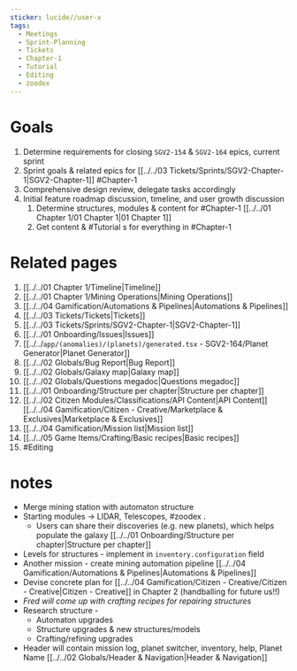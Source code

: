 ```yaml
---
sticker: lucide//user-x
tags:
  - Meetings
  - Sprint-Planning
  - Tickets
  - Chapter-1
  - Tutorial
  - Editing
  - zoodex
---
```

# Goals
1. Determine requirements for closing `SGV2-154` & `SGV2-164` epics, current sprint
2. Sprint goals & related epics for [[../../03 Tickets/Sprints/SGV2-Chapter-1|SGV2-Chapter-1]] #Chapter-1 
3. Comprehensive design review, delegate tasks accordingly
4. Initial feature roadmap discussion, timeline, and user growth discussion
	1. Determine structures, modules & content for #Chapter-1  [[../../01 Chapter 1/01 Chapter 1|01 Chapter 1]]
	2. Get content & #Tutorial s for everything in #Chapter-1 
# Related pages
1. [[../../01 Chapter 1/Timeline|Timeline]]
2. [[../../01 Chapter 1/Mining Operations|Mining Operations]]
3. [[../../04 Gamification/Automations & Pipelines|Automations & Pipelines]]
4. [[../../03 Tickets/Tickets|Tickets]]
5. [[../../03 Tickets/Sprints/SGV2-Chapter-1|SGV2-Chapter-1]]
6. [[../../01 Onboarding/Issues|Issues]]
7. [[../../`app/(anomalies)/(planets)/generated.tsx` - SGV2-164/Planet Generator|Planet Generator]]
8. [[../../02 Globals/Bug Report|Bug Report]]
9. [[../../02 Globals/Galaxy map|Galaxy map]]
10. [[../../02 Globals/Questions megadoc|Questions megadoc]]
11. [[../../01 Onboarding/Structure per chapter|Structure per chapter]]
12. [[../../02 Citizen Modules/Classifications/API Content|API Content]] [[../../04 Gamification/Citizen - Creative/Marketplace & Exclusives|Marketplace & Exclusives]]
13. [[../../04 Gamification/Mission list|Mission list]]
14. [[../../05 Game Items/Crafting/Basic recipes|Basic recipes]]
15. #Editing 
# notes
* Merge mining station with automaton structure
* Starting modules -> LIDAR, Telescopes, #zoodex .
	* Users can share their discoveries (e.g. new planets), which helps populate the galaxy [[../../01 Onboarding/Structure per chapter|Structure per chapter]]
* Levels for structures - implement in `inventory.configuration` field
* Another mission - create mining automation pipeline [[../../04 Gamification/Automations & Pipelines|Automations & Pipelines]]
* Devise concrete plan for [[../../04 Gamification/Citizen - Creative/Citizen - Creative|Citizen - Creative]] in Chapter 2 (handballing for future us!!)
* *Fred will come up with crafting recipes for repairing structures*
* Research structure -
	* Automaton upgrades
	* Structure upgrades & new structures/models
	* Crafting/refining upgrades
* Header will contain mission log, planet switcher, inventory, help, Planet Name [[../../02 Globals/Header & Navigation|Header & Navigation]]